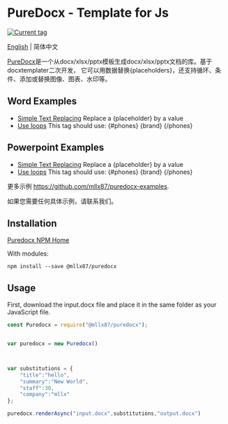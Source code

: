 # PureDocx - Template for Js

[![Current tag](https://img.shields.io/npm/v/@mllx87/puredocx.svg?style=flat)](https://www.npmjs.com/package/@mllx87/puredocx)

[English](https://github.com/mllx87/puredocx/blob/master/README.md) | 简体中文

[PureDocx](https://puredocx.cn)是一个从docx/xlsx/pptx模板生成docx/xlsx/pptx文档的库。基于docxtemplater二次开发， 
它可以用数据替换{placeholders}，还支持循环、条件、添加或替换图像、图表、水印等。

## Word Examples ##
- [Simple Text Replacing](https://github.com/mllx87/puredocx-examples/tree/master/word/simple) Replace a {placeholder} by a value
- [Use loops](https://github.com/mllx87/puredocx-examples/tree/master/word/loop) This tag should use: {#phones} {brand} {/phones}

## Powerpoint Examples ##
- [Simple Text Replacing](https://github.com/mllx87/puredocx-examples/tree/master/powerpoint/simple) Replace a {placeholder} by a value
- [Use loops](https://github.com/mllx87/puredocx-examples/tree/master/powerpoint/loop) This tag should use: {#phones} {brand} {/phones}


更多示例 https://github.com/mllx87/puredocx-examples.

如果您需要任何具体示例，请联系我们。

## Installation

[Puredocx NPM Home](https://www.npmjs.com/package/@mllx87/puredocx)

With modules:
~~~
npm install --save @mllx87/puredocx
~~~

## Usage
First, download the input.docx file and place it in the same folder as your JavaScript file.

``` js
const Puredocx = require("@mllx87/puredocx");


var puredocx = new Puredocx()



var substitutions = {
    "title":"hello",
    "summary":"New World",
    "staff":30,
    "company":"mllx"
};

puredocx.renderAsync("input.docx",substitutions,"output.docx")
```

